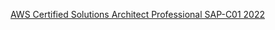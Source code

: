 [AWS Certified Solutions Architect Professional SAP-C01 2022](https://www.udemy.com/course/aws-certified-solutions-architect-professional-training/)
